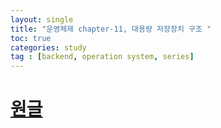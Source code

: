 ```yaml
---
layout: single
title: "운영체제 chapter-11, 대용량 저장장치 구조 "
toc: true
categories: study
tag : [backend, operation system, series]
---
```


# [원글](https://gangfunction.github.io/study/nineth2/)